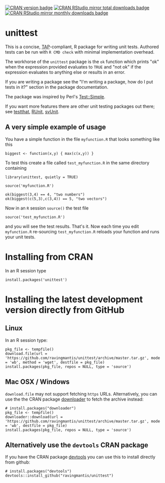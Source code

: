 [![CRAN version badge](https://img.shields.io/cran/v/unittest.svg)](https://cran.r-project.org/package=unittest)
[![CRAN RStudio mirror total downloads badge](https://cranlogs.r-pkg.org/badges/grand-total/unittest?color=001577)](https://cran.r-project.org/package=unittest)
[![CRAN RStudio mirror monthly downloads badge](https://cranlogs.r-pkg.org/badges/unittest?color=001577)](https://cran.r-project.org/package=unittest)

unittest
========

This is a concise, [TAP](http://testanything.org/)-compliant, R package for writing unit tests. Authored tests can be run with `R CMD check` with minimal implementation overhead.

The workhorse of the `unittest` package is the `ok` function which prints "ok" when the expression provided evaluates to `TRUE` and "not ok" if the expression evaluates to anything else or results in an error.

If you are writing a package see the "I'm writing a package, how do I put tests in it?" section in the package documentation.

The package was inspired by Perl's [Test::Simple](http://search.cpan.org/perldoc?Test::Simple).

If you want more features there are other unit testing packages out there; see [testthat](https://CRAN.R-project.org/package=testthat), [RUnit](https://CRAN.R-project.org/package=RUnit), [svUnit](https://CRAN.R-project.org/package=svUnit).

A very simple example of usage
------------------------------

You have a simple function in the file `myfunction.R` that looks something like this

    biggest <- function(x,y) { max(c(x,y)) }
       
To test this create a file called `test_myfunction.R` in the same directory containing

    library(unittest, quietly = TRUE)
    
    source('myfunction.R')
    
    ok(biggest(3,4) == 4, "two numbers")    
    ok(biggest(c(5,3),c(3,4)) == 5, "two vectors")    

Now in an `R` session `source()` the test file

    source('test_myfunction.R')

and you will see the test results. That's it.  Now each time you edit `myfunction.R` re-sourcing `test_myfunction.R` reloads your function and runs your unit tests.

Installing from CRAN
====================

In an R session type

    install.packages('unittest')

Installing the latest development version directly from GitHub
==============================================================

Linux
-----

In an R session type:

    pkg_file <- tempfile()
    download.file(url = 'https://github.com/ravingmantis/unittest/archive/master.tar.gz', mode = 'wb', method = 'wget', destfile = pkg_file)
    install.packages(pkg_file, repos = NULL, type = 'source')

Mac OSX / Windows
-----------------

``download.file`` may not support fetching ``https`` URLs. Alternatively, you
can use the the CRAN package [downloader](https://CRAN.R-project.org/package=downloader)
to fetch the archive instead:

    # install.packages("downloader")
    pkg_file <- tempfile()
    downloader::download(url = 'https://github.com/ravingmantis/unittest/archive/master.tar.gz', mode = 'wb', destfile = pkg_file)
    install.packages(pkg_file, repos = NULL, type = 'source')

Alternatively use the `devtools` CRAN package
---------------------------------------------

If you have the CRAN package [devtools](https://CRAN.R-project.org/package=devtools)
you can use this to install directly from github:

    # install.packages("devtools")
    devtools::install_github("ravingmantis/unittest")

